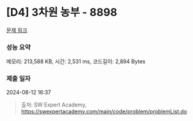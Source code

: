# [D4] 3차원 농부 - 8898 

[문제 링크](https://swexpertacademy.com/main/code/problem/problemDetail.do?contestProbId=AW45TzHae8UDFAQ7) 

### 성능 요약

메모리: 213,588 KB, 시간: 2,531 ms, 코드길이: 2,894 Bytes

### 제출 일자

2024-08-12 16:37



> 출처: SW Expert Academy, https://swexpertacademy.com/main/code/problem/problemList.do